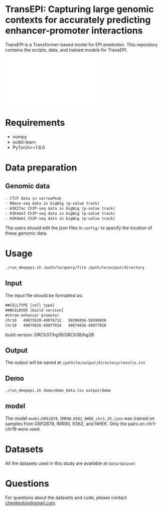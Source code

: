 # TransEPI: Capturing large genomic contexts for accurately predicting enhancer-promoter interactions

TransEPI is a Transformer-based model for EPI prediction. 
This repository contains the scripts, data, and trained models for TransEPI.

![TransEPI](./figures/Figure1.pdf)

# Requirements

* numpy
* scikit-learn
* PyTorch>=1.6.0

# Data preparation

## Genomic data
    - CTCF data in narrowPeak  
    - DNase-seq data in bigWig (p-value track)
    - H3K27ac ChIP-seq data in bigWig (p-value track)
    - H3K4me3 ChIP-seq data in bigWig (p-value track)
    - H3K4me1 ChIP-seq data in bigWig (p-value track)
The users should edit the json files in `config/` to specify the location of these genomic data.


# Usage

```bash
./run_deepepi.sh /path/to/query/file /path/to/output/directory
```

## Input

The input file should be formatted as:

```
##CELLTYPE [cell type]
##BUILDVER [build version]
#chrom enhancer promoter
chr10	49875920-49876712	50396056-50398056
chr10	49874816-49877816	49874816-49877816
```

build version: GRCh37/hg19/GRCh38/hg38


## Output
The output will be saved at `/path/to/output/directory/results.txt`

## Demo

```bash
./run_deepepi.sh demo/demo_data.tsv output/demo
```

## model
The model `model/GM12878_IMR90_K562_NHEK_chr1_19.json` was trained on samples from GM12878, IMR90, K562, and NHEK. Only the pairs on chr1-chr19 were used.

# Datasets

All the datasets used in this study are available at `data/dataset`


# Questions
For questions about the datasets and code, please contact [chenkenbio@gmail.com](mailto:chenkenbio@gmail.com).
